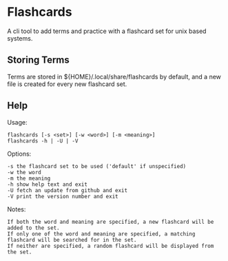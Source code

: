 # Flashcards
A cli tool to add terms and practice with a flashcard set for unix based systems.

## Storing Terms
Terms are stored in ${HOME}/.local/share/flashcards by default, and a new file is created for every new flashcard set.

## Help
Usage:
```
flashcards [-s <set>] [-w <word>] [-m <meaning>]
flashcards -h | -U | -V
```

Options:
```
-s the flashcard set to be used ('default' if unspecified)
-w the word
-m the meaning
-h show help text and exit
-U fetch an update from github and exit
-V print the version number and exit
```

Notes:
```
If both the word and meaning are specified, a new flashcard will be added to the set.
If only one of the word and meaning are specified, a matching flashcard will be searched for in the set.
If neither are specified, a random flashcard will be displayed from the set.
```
